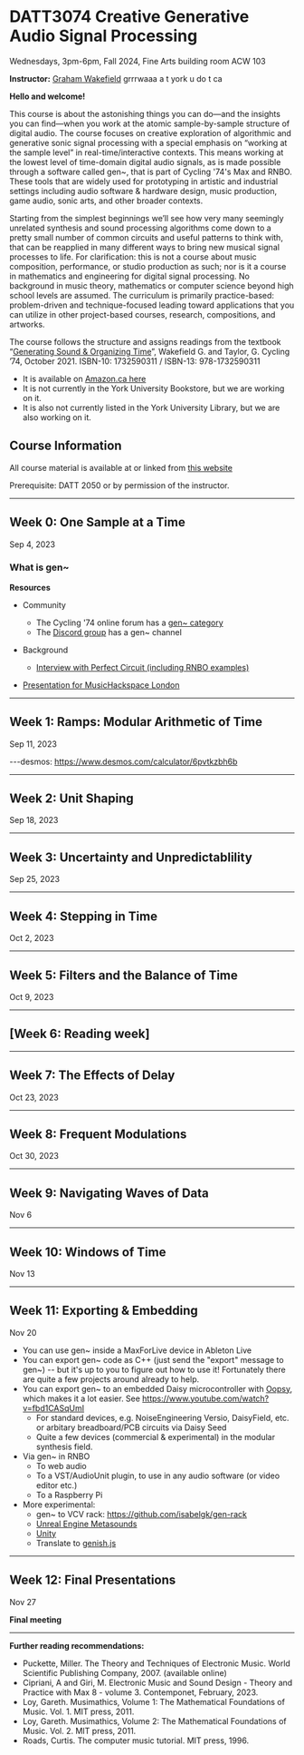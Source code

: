 
# DATT3074 Creative Generative Audio Signal Processing

Wednesdays, 3pm-6pm, Fall 2024, Fine Arts building room ACW 103

**Instructor:** [Graham Wakefield](https://ampd.yorku.ca/profile/graham-wakefield/) grrrwaaa a t york u do t ca

**Hello and welcome!**

This course is about the astonishing things you can do—and the insights you can find—when you work at the atomic sample-by-sample structure of digital audio. The course focuses on creative exploration of algorithmic and generative sonic signal processing with a special emphasis on “working at the sample level” in real-time/interactive contexts. This means working at the lowest level of time-domain digital audio signals, as is made possible through a software called gen~, that is part of Cycling '74's Max and RNBO. These tools that are widely used for prototyping in artistic and industrial settings including audio software & hardware design, music production, game audio, sonic arts, and other broader contexts. 

Starting from the simplest beginnings we’ll see how very many seemingly unrelated synthesis and sound processing algorithms come down to a pretty small number of common circuits and useful patterns to think with, that can be reapplied in many different ways to bring new musical signal processes to life. For clarification: this is not a course about music composition, performance, or studio production as such; nor is it a course in mathematics and engineering for digital signal processing. No background in music theory, mathematics or computer science beyond high school levels are assumed. The curriculum is primarily practice-based: problem-driven and technique-focused leading toward applications that you can utilize in other project-based courses, research, compositions, and artworks.  

The course follows the structure and assigns readings from the textbook “[Generating Sound & Organizing Time](https://cycling74.com/books/go)”, Wakefield G. and Taylor, G. Cycling ’74, October 2021. ISBN-10: 1732590311 / ISBN-13: 978-1732590311
- It is available on [Amazon.ca here](https://www.amazon.ca/Generating-Sound-Organizing-Time-Thinking/dp/1732590311)
- It is not currently in the York University Bookstore, but we are working on it. 
- It is also not currently listed in the York University Library, but we are also working on it. 



<!--
Project algorithms may include a variety of digital oscillators, filters, audio-rate modulations, delay effects, microsound, generative rhythm and other patterns, noise and chaos, time-domain signal analysis & resynthesis, and nature-inspired systems. The last section of the course will also present translating and exporting these algorithms to contexts such as hardware (Daisy/Raspberry Pi/Arduino etc.), web (web audio), game engine (Unity/Unreal) as well as audio production (VST, Ableton devices).  

At the completion of the course students will:

•	Show good understanding of the nature and varieties of computational audio synthesis, processing and modulation at the sample-by-sample level

•	Develop grounding in multiple methodologies of algorithm design and prototyping for audio synthesis, processing, and generative structures

•	Be able to apply these methodologies effectively in creative practice to real-time/interactive audio in a portfolio of assignments/projects, such as new audio effects, oscillators/instruments, algorithmic sequencers, etc. 

•	Be able to demonstrate implementations and translate/export them to one or more application areas such as audio plugins, web platforms, game engine audio, C++ code etc. for use in other Digital Media contexts

30% Assignments
20% Participation
20% Presentations
30% Final Project

All components can be potentially delivered electronically, no on-site examinations required. 

Audio is one of the primary modalities of digital media art and development. A core emphasis of the Digital Media programs at York is for students to develop their own computational solutions (algorithms and code) to explore creative technology problems most deeply, rather than only relying on available off-the-shelf media and tools. This course specifically serves this aspect – learning how to develop and refine creative algorithms for audio generation and processing, at the lowest level (sample streams) for maximum creative flexibility. 

The course proposal follows requests from students and faculty in the department of Computational Arts and the Digital Media programs. It leverages a specific expertise very well-represented in the department and program faculty but not yet represented in the curriculum. The primary textbook of the course was co-authored by faculty in Computational Arts, and has had strong reviews and popularity in creative and industry sectors, and has also supported workshops including international “synth hackathon” events.  

As it equips students with techniques and methods in audio synthesis and processing, it could further support students taking courses in sonic arts streams in Music and Digital Media. As it develops awareness and understanding of the potential of digital signal processing it could lead students to continue to take up more advanced signal processing courses in EECS. 



-->

## Course Information

All course material is available at or linked from [this website](https://alicelab.world/datt3074/)

Prerequisite: DATT 2050 or by permission of the instructor.


-----

## Week 0: One Sample at a Time
Sep 4, 2023

### What is gen~



**Resources**

- Community
  - The Cycling '74 online forum has a [gen~ category](https://cycling74.com/forums?category=Gen)
  - The [Discord group](https://discord.gg/unVt7Uy) has a gen~ channel

- Background
	- [Interview with Perfect Circuit (including RNBO examples)](https://www.perfectcircuit.com/signal/graham-wakefield-generating-sound-organizing-time-interview?srsltid=AfmBOopwEVEoAMHRAQahco_wS51MufZYVDqNw0UvMrcsC1VquFp_7exX)
- [Presentation for MusicHackspace London](https://www.youtube.com/watch?v=jsOx4VwO_0w)


-----

## Week 1: Ramps: Modular Arithmetic of Time
Sep 11, 2023

---desmos: https://www.desmos.com/calculator/6pvtkzbh6b

-----

## Week 2: Unit Shaping
Sep 18, 2023

-----

## Week 3: Uncertainty and Unpredictablility
Sep 25, 2023

-----

## Week 4: Stepping in Time
Oct 2, 2023

-----

## Week 5: Filters and the Balance of Time
Oct 9, 2023

-----

## [Week 6: Reading week]


-----

## Week 7: The Effects of Delay
Oct 23, 2023

-----

## Week 8: Frequent Modulations
Oct 30, 2023 

-----

## Week 9: Navigating Waves of Data
Nov 6

-----

## Week 10: Windows of Time
Nov 13

-----

## Week 11: Exporting & Embedding
Nov 20

- You can use gen~ inside a MaxForLive device in Ableton Live
- You can export gen~ code as C++ (just send the "export" message to gen~) -- but it's up to you to figure out how to use it! Fortunately there are quite a few projects around already to help. 
- You can export gen~ to an embedded Daisy microcontroller with [Oopsy](https://github.com/electro-smith/oopsy), which makes it a lot easier. See https://www.youtube.com/watch?v=fbd1CASqUmI
  - For standard devices, e.g. NoiseEngineering Versio, DaisyField, etc. or arbitary breadboard/PCB circuits via Daisy Seed
  - Quite a few devices (commercial & experimental) in the modular synthesis field.
- Via gen~ in RNBO
  - To web audio
  - To a VST/AudioUnit plugin, to use in any audio software (or video editor etc.)
  - To a Raspberry Pi
- More experimental:
  - gen~ to VCV rack: https://github.com/isabelgk/gen-rack
  - [Unreal Engine Metasounds](https://github.com/Cycling74/RNBOMetasound)
  - [Unity](https://github.com/Cycling74/rnbo.unity.audioplugin)
  - Translate to [genish.js](http://www.charlie-roberts.com/genish/)

-----

## Week 12: Final Presentations
Nov 27

**Final meeting**

-----

**Further reading recommendations:**

- Puckette, Miller. The Theory and Techniques of Electronic Music. World Scientific Publishing Company, 2007. (available online)
- Cipriani, A and Giri, M. Electronic Music and Sound Design - Theory and Practice with Max 8 - volume 3. Contemponet, February, 2023.
- Loy, Gareth. Musimathics, Volume 1: The Mathematical Foundations of Music. Vol. 1. MIT press, 2011.
- Loy, Gareth. Musimathics, Volume 2: The Mathematical Foundations of Music. Vol. 2. MIT press, 2011.
- Roads, Curtis. The computer music tutorial. MIT press, 1996.
